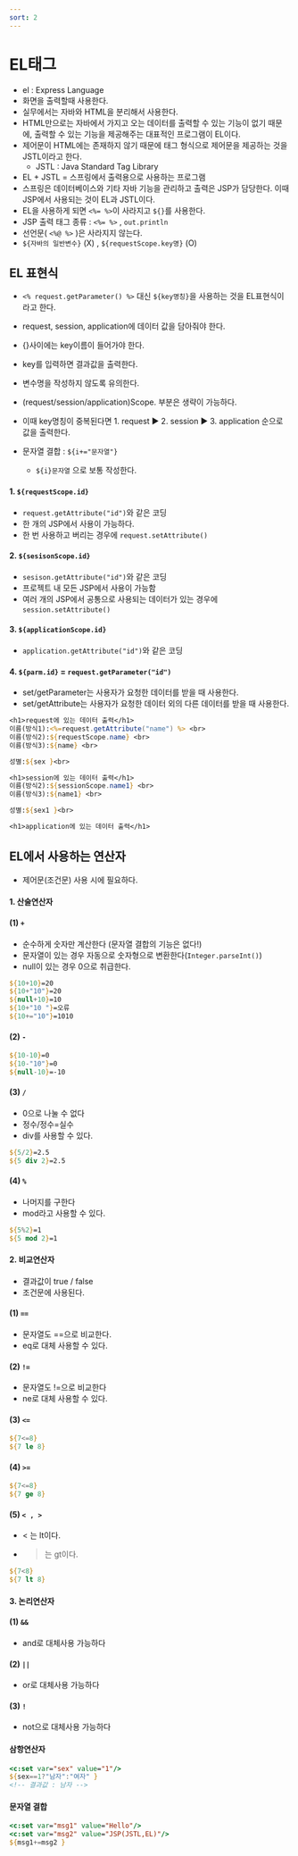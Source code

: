 ```yaml
---
sort: 2
---
```


# EL태그

- el : Express Language
- 화면을 출력할때 사용한다.
- 실무에서는 자바와 HTML을 분리해서 사용한다.
- HTML만으로는 자바에서 가지고 오는 데이터를 출력할 수 있는 기능이 없기 때문에, 출력할 수 있는 기능을 제공해주는 대표적인 프로그램이 EL이다.
- 제어문이 HTML에는 존재하지 않기 때문에 태그 형식으로 제어문을 제공하는 것을 JSTL이라고 한다.
  - JSTL : Java Standard Tag Library 
- EL + JSTL = 스프링에서 출력용으로 사용하는 프로그램
- 스프링은 데이터베이스와 기타 자바 기능을 관리하고 출력은 JSP가 담당한다. 이때 JSP에서 사용되는 것이 EL과 JSTL이다.
- EL을 사용하게 되면 ```<%= %>```이 사라지고 ```${}```를 사용한다.
- JSP 출력 태그 종류 : ```<%= %>``` , ```out.println```
- 선언문( ```<%@ %>``` )은 사라지지 않는다.
- ```${자바의 일반변수}``` (X) , ```${requestScope.key명}``` (O)

## EL 표현식
- ```<% request.getParameter() %>``` 대신 ```${key명칭}```을 사용하는 것을 EL표현식이라고 한다.
- request, session, application에 데이터 값을 담아줘야 한다.
- {}사이에는 key이름이 들어가야 한다.
- key를 입력하면 결과값을 출력한다. 
- 변수명을 작성하지 않도록 유의한다.
- (request/session/application)Scope. 부분은 생략이 가능하다.
- 이때 key명칭이 중복된다면 1. request ▶ 2. session ▶ 3. application 순으로 값을 출력한다.

- 문자열 결합 : ```${i+="문자열"}```
  - ```${i}문자열``` 으로 보통 작성한다.

#### 1. ```${requestScope.id}```
- ```request.getAttribute("id")```와 같은 코딩
- 한 개의 JSP에서 사용이 가능하다.
- 한 번 사용하고 버리는 경우에 ```request.setAttribute()```

#### 2. ```${sesisonScope.id}```
- ```sesison.getAttribute("id")```와 같은 코딩
- 프로젝트 내 모든 JSP에서 사용이 가능함
- 여러 개의 JSP에서 공통으로 사용되는 데이터가 있는 경우에 ```session.setAttribute()```

#### 3. ```${applicationScope.id}``` 
- ```application.getAttribute("id")```와 같은 코딩


#### 4. ```${parm.id}``` = ```request.getParameter("id")```
- set/getParameter는 사용자가 요청한 데이터를 받을 때 사용한다.
- set/getAttribute는 사용자가 요청한 데이터 외의 다른 데이터를 받을 때 사용한다.

```jsp
<h1>request에 있는 데이터 출력</h1>
이름(방식1):<%=request.getAttribute("name") %> <br>
이름(방식2):${requestScope.name} <br>
이름(방식3):${name} <br>

성별:${sex }<br>

<h1>session에 있는 데이터 출력</h1>
이름(방식2):${sessionScope.name1} <br>
이름(방식3):${name1} <br>

성별:${sex1 }<br>

<h1>application에 있는 데이터 출력</h1>
```

## EL에서 사용하는 연산자 
- 제어문(조건문) 사용 시에 필요하다.
#### 1. 산술연산자
#### (1) ```+```
- 순수하게 숫자만 계산한다 (문자열 결합의 기능은 없다!)
- 문자열이 있는 경우 자동으로 숫자형으로 변환한다(```Integer.parseInt()```)
- null이 있는 경우 0으로 취급한다.
```JSP
${10+10}=20
${10+"10"}=20
${null+10}=10
${10+"10 "}=오류
${10+="10"}=1010
```

#### (2) ```-```
```JSP
${10-10}=0
${10-"10"}=0
${null-10}=-10
```

#### (3) ```/```
- 0으로 나눌 수 없다
- 정수/정수=실수
- div를 사용할 수 있다.
```JSP
${5/2}=2.5
${5 div 2}=2.5
```

#### (4) ```%```
- 나머지를 구한다
- mod라고 사용할 수 있다.
```JSP
${5%2}=1
${5 mod 2}=1
```

#### 2. 비교연산자
- 결과값이 true / false
- 조건문에 사용된다.

#### (1) ```==```
- 문자열도 ==으로 비교한다.
- eq로 대체 사용할 수 있다.

#### (2) ```!=```
- 문자열도 !=으로 비교한다
- ne로 대체 사용할 수 있다.

#### (3) ```<=```
```jsp
${7<=8}
${7 le 8}
```

#### (4) ```>=```
```jsp
${7<=8}
${7 ge 8}
```

#### (5) ```< , >```
- < 는 lt이다.
- > 는 gt이다.
```jsp
${7<8}
${7 lt 8}
```


#### 3. 논리연산자
#### (1) ```&&``` 
- and로 대체사용 가능하다

#### (2) ```||```
- or로 대체사용 가능하다

#### (3) ```!```
- not으로 대체사용 가능하다


#### 삼항연산자
```jsp
<c:set var="sex" value="1"/>
${sex==1?"남자":"여자" }
<!-- 결과값 : 남자 -->
```


#### 문자열 결합
```jsp
<c:set var="msg1" value="Hello"/>
<c:set var="msg2" value="JSP(JSTL,EL)"/>
${msg1+=msg2 }
```
